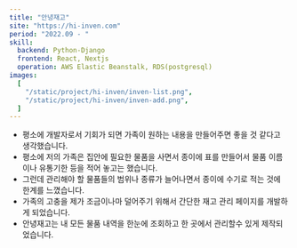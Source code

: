 ```yaml
---
title: "안녕재고"
site: "https://hi-inven.com"
period: "2022.09 - "
skill:
  backend: Python-Django
  frontend: React, Nextjs
  operation: AWS Elastic Beanstalk, RDS(postgresql)
images:
  [
    "/static/project/hi-inven/inven-list.png",
    "/static/project/hi-inven/inven-add.png",
  ]
---
```


- 평소에 개발자로서 기회가 되면 가족이 원하는 내용을 만들어주면 좋을 것 같다고 생각했습니다.
- 평소에 저의 가족은 집안에 필요한 물품을 사면서 종이에 표를 만들어서 물품 이름이나 유통기한 등을 적어 놓고는 했습니다.
- 그런데 관리해야 할 물품들의 범위나 종류가 늘어나면서 종이에 수기로 적는 것에 한계를 느꼈습니다.
- 가족의 고충을 제가 조금이나마 덜어주기 위해서 간단한 재고 관리 페이지를 개발하게 되었습니다.
- 안녕재고는 내 모든 물품 내역을 한눈에 조회하고 한 곳에서 관리할수 있게 제작되었습니다.
